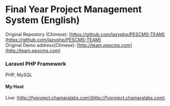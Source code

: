 # Final Year Project Management System (English)

Original Repostory (Chinese): [https://github.com/lazyphp/PESCMS-TEAM](https://github.com/lazyphp/PESCMS-TEAM) <br>
Original Demo address(Chinese): [http://team.pescms.com](http://team.pescms.com)

### Laravel PHP Framework
PHP, MySQL

#### My Host
Live: [http://fyproject.chamaralabs.com](http://fyproject.chamaralabs.com)
